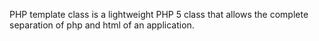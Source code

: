 PHP template class is a lightweight PHP 5 class that allows the complete separation of php and html of an application.
